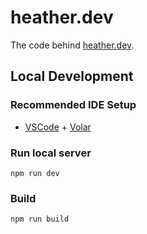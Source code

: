 # heather.dev

The code behind [heather.dev](https://heather.dev).

## Local Development

### Recommended IDE Setup

- [VSCode](https://code.visualstudio.com/) + [Volar](https://marketplace.visualstudio.com/items?itemName=johnsoncodehk.volar)

### Run local server

```
npm run dev
```

### Build

```
npm run build
```